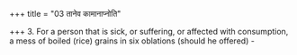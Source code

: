+++
title = "03 तानेव कामानाप्नोति"

+++
3. For a person that is sick, or suffering, or affected with consumption, a mess of boiled (rice) grains in six oblations (should he offered) - 

